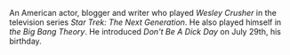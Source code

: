 An American actor, blogger and writer who played *Wesley Crusher* in the television series *Star Trek: The Next Generation*. He also played himself in *the Big Bang Theory*. He introduced *Don't Be A Dick Day* on July 29th, his birthday.
